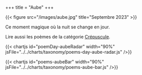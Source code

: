 +++
title = "Aube"
+++
<!-- FM:Snippet:Start data:{"id":"_figure","fields":[{"name":"imageName","value":"aube.jpg"},{"name":"imageCaption","value":"Septembre 2023"}]} -->
{{< figure src="/images/aube.jpg" title="Septembre 2023" >}}
<!-- FM:Snippet:End -->

Ce moment magique où la nuit se change en jour.

Lire aussi les poèmes de la catégorie [Crépuscule](/categories/crepuscule).

{{< chartjs id="poemDay-aubeRadar" width="90%" jsFile="../../charts/taxonomy/poems-day-aube-radar.js" />}}

{{< chartjs id="poems-aubeBar" width="90%" jsFile="../../charts/taxonomy/poems-aube-bar.js" />}}